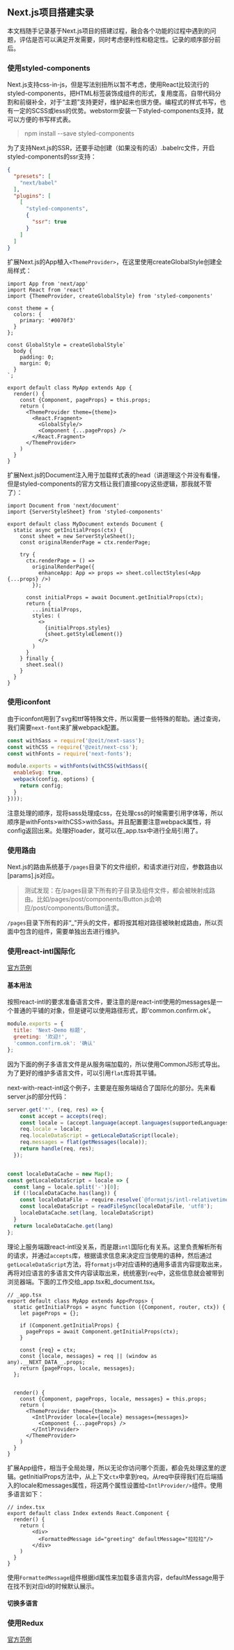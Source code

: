 ## Next.js项目搭建实录

本文档随手记录基于Next.js项目的搭建过程，融合各个功能的过程中遇到的问题，评估是否可以满足开发需要，同时考虑便利性和稳定性。记录的顺序部分前后。

### 使用styled-components

Next.js支持css-in-js，但是写法别扭所以暂不考虑，使用React比较流行的styled-components，把HTML标签装饰成组件的形式，复用度高，自带代码分割和前缀补全，对于“主题”支持更好，维护起来也很方便。编程式的样式书写，也有一定的SCSS或less的优势。webstorm安装一下styled-components支持，就可以方便的书写样式表。

> npm install --save styled-components

为了支持Next.js的SSR，还要手动创建（如果没有的话）.babelrc文件，开启styled-components的ssr支持：

```json
{
  "presets": [
    "next/babel"
  ],
  "plugins": [
    [
      "styled-components",
      {
        "ssr": true
      }
    ]
  ]
}
```

扩展Next.js的App植入`<ThemeProvider>`，在这里使用createGlobalStyle创建全局样式：

```tsx
import App from 'next/app'
import React from 'react'
import {ThemeProvider, createGlobalStyle} from 'styled-components'

const theme = {
  colors: {
    primary: '#0070f3'
  }
};

const GlobalStyle = createGlobalStyle`
  body {
    padding: 0;
    margin: 0;
  }
`;

export default class MyApp extends App {
  render() {
    const {Component, pageProps} = this.props;
    return (
      <ThemeProvider theme={theme}>
        <React.Fragment>
          <GlobalStyle/>
          <Component {...pageProps} />
        </React.Fragment>
      </ThemeProvider>
    )
  }
}
```

扩展Next.js的Document注入用于加载样式表的head（讲道理这个并没有看懂，但是styled-components的官方文档让我们直接copy这些逻辑，那我就不管了）：

```tsx
import Document from 'next/document'
import {ServerStyleSheet} from 'styled-components'

export default class MyDocument extends Document {
  static async getInitialProps(ctx) {
    const sheet = new ServerStyleSheet();
    const originalRenderPage = ctx.renderPage;

    try {
      ctx.renderPage = () =>
        originalRenderPage({
          enhanceApp: App => props => sheet.collectStyles(<App {...props} />)
        });

      const initialProps = await Document.getInitialProps(ctx);
      return {
        ...initialProps,
        styles: (
          <>
            {initialProps.styles}
            {sheet.getStyleElement()}
          </>
        )
      }
    } finally {
      sheet.seal()
    }
  }
}
```



### 使用iconfont

由于iconfont用到了svg和ttf等特殊文件，所以需要一些特殊的帮助。通过查询，我们需要`next-font`来扩展webpack配置。

```js
const withSass = require('@zeit/next-sass');
const withCSS = require('@zeit/next-css');
const withFonts = require('next-fonts');

module.exports = withFonts(withCSS(withSass({
  enableSvg: true,
  webpack(config, options) {
    return config;
  }
})));
```

注意处理的顺序，现将sass处理成css，在处理css的时候需要引用字体等，所以顺序是withFonts>withCSS>withSass。并且配置要注意webpack属性，将config返回出来。处理好loader，就可以在_app.tsx中进行全局引用了。

### 使用路由

Next.js的路由系统基于`/pages`目录下的文件组织，和请求进行对应，参数路由以[params].js对应。

> 测试发现：在/pages目录下所有的子目录及组件文件，都会被映射成路由。比如/pages/post/components/Button.js会响应/post/components/Button请求。

`/pages`目录下所有的非“_”开头的文件，都将按其相对路径被映射成路由，所以页面中包含的组件，需要单独出去进行维护。

### 使用react-intl国际化

[官方范例](https://github.com/zeit/next.js/tree/canary/examples/with-react-intl)

#### 基本用法

按照react-intl的要求准备语言文件，要注意的是react-intl使用的messages是一个普通的平铺的对象，但是键可以使用路径形式，即‘common.confirm.ok’。

```js
module.exports = {
  title: 'Next-Demo 标题',
  greeting: '欢迎!',
  'common.confirm.ok': '确认'
};
```

因为下面的例子多语言文件是从服务端加载的，所以使用CommonJS形式导出。为了更好的维护多语言文件，可以引用`flat`库将其平铺。

next-with-react-intl这个例子，主要是在服务端结合了国际化的部分。先来看server.js的部分代码：

```js
server.get('*', (req, res) => {
    const accept = accepts(req);
    const locale = (accept.language(accept.languages(supportedLanguages)) || 'zh-CN').split("-")[0];
    req.locale = locale;
    req.localeDataScript = getLocaleDataScript(locale);
    req.messages = flat(getMessages(locale));
    return handle(req, res);
  });


const localeDataCache = new Map();
const getLocaleDataScript = locale => {
  const lang = locale.split('-')[0];
  if (!localeDataCache.has(lang)) {
    const localeDataFile = require.resolve(`@formatjs/intl-relativetimeformat/dist/locale-data/${lang}`);
    const localeDataScript = readFileSync(localeDataFile, 'utf8');
    localeDataCache.set(lang, localeDataScript)
  }
  return localeDataCache.get(lang)
};
```

理论上服务端跟react-intl没关系，而是跟`intl`国际化有关系。这里负责解析所有的请求，并通过`accepts`库，根据请求信息来决定应当使用的语种，然后通过`getLocaleDataScript`方法，将`formatjs`中对应语种的通用多语言内容提取出来，再将对应语言的多语言文件内容读取出来，统统塞到`req`中，这些信息就会被带到浏览器端。下面的工作交给_app.tsx和\_document.tsx。

```tsx
// _app.tsx
export default class MyApp extends App<Props> {
  static getInitialProps = async function ({Component, router, ctx}) {
    let pageProps = {};

    if (Component.getInitialProps) {
      pageProps = await Component.getInitialProps(ctx);
    }

    const {req} = ctx;
    const {locale, messages} = req || (window as any).__NEXT_DATA__.props;
    return {pageProps, locale, messages};
  };


  render() {
    const {Component, pageProps, locale, messages} = this.props;
    return (
      <ThemeProvider theme={theme}>
        <IntlProvider locale={locale} messages={messages}>
          <Component {...pageProps} />
        </IntlProvider>
      </ThemeProvider>
    )
  }
}
```

扩展App组件，相当于全局处理，所以无论你访问哪个页面，都会先处理这里的逻辑。getInitialProps方法中，从上下文`ctx`中拿到req，从req中获得我们在后端插入的locale和messages属性，将这两个属性设置给`<IntlProvider/>`组件。使用多语言如下：

```tsx
// index.tsx
export default class Index extends React.Component {
  render() {
    return (
        <div>
          <FormattedMessage id="greeting" defaultMessage="拉拉拉"/>
        </div>
    )
  }
}
```

使用`FormattedMessage`组件根据id属性来加载多语言内容，defaultMessage用于在找不到对应id的时候默认展示。

#### 切换多语言



### 使用Redux

[官方范例](https://github.com/zeit/next.js/tree/canary/examples/with-redux)

